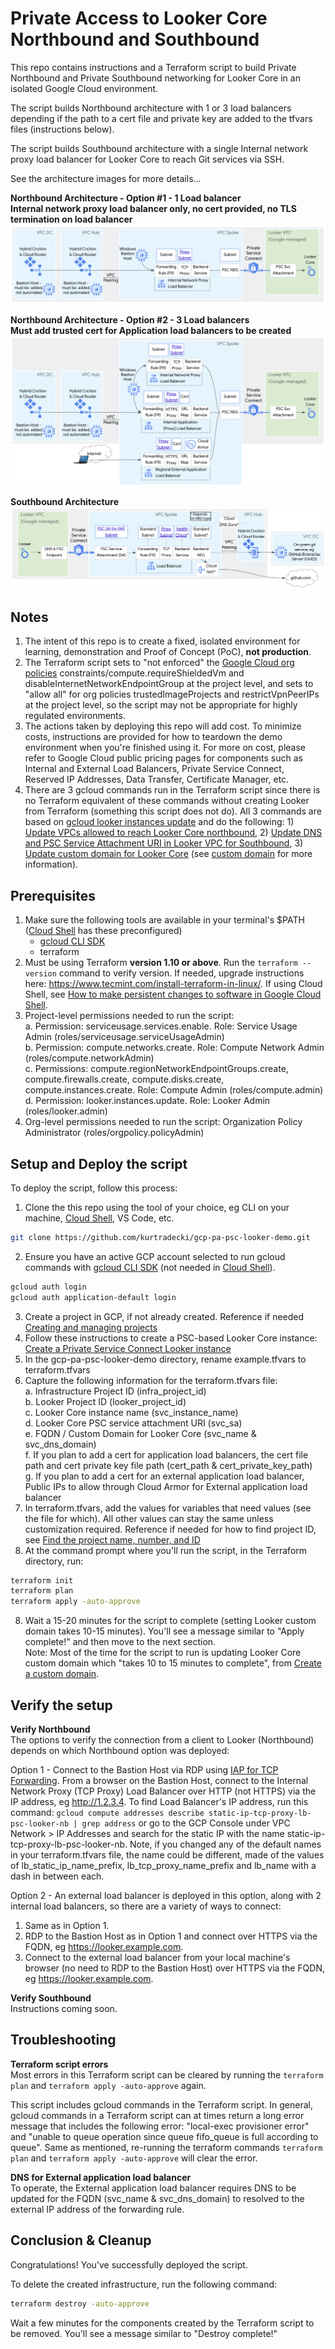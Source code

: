 # Private Access to Looker Core Northbound and Southbound
This repo contains instructions and a Terraform script to build Private Northbound and Private Southbound networking for Looker Core in an isolated Google Cloud environment. 

The script builds Northbound architecture with 1 or 3 load balancers depending if the path to a cert file and private key are added to the tfvars files (instructions below).  

The script builds Southbound architecture with a single Internal network proxy load balancer for Looker Core to reach Git services via SSH.

See the architecture images for more details...

**Northbound Architecture - Option #1 - 1 Load balancer**\
**Internal network proxy load balancer only, no cert provided, no TLS termination on load balancer**
![Northbound architecture option 1](./images/LookerNBArchOpt1.png)

**Northbound Architecture - Option #2 - 3 Load balancers**\
**Must add trusted cert for Application load balancers to be created**
![Northbound architecture option 2](./images/LookerNBArchOpt2.png)

**Southbound Architecture**
![Southbound architecture](./images/LookerSBArch.png)

## Notes
1. The intent of this repo is to create a fixed, isolated environment for learning, demonstration and Proof of Concept (PoC), **not production**.
2. The Terraform script sets to "not enforced" the [Google Cloud org policies](https://cloud.google.com/resource-manager/docs/organization-policy/using-constraints) constraints/compute.requireShieldedVm and disableInternetNetworkEndpointGroup at the project level, and sets to "allow all" for org policies trustedImageProjects and restrictVpnPeerIPs at the project level, so the script may not be appropriate for highly regulated environments.
3. The actions taken by deploying this repo will add cost. To minimize costs, instructions are provided for how to teardown the demo environment when you're finished using it. For more on cost, please refer to Google Cloud public pricing pages for components such as Internal and External Load Balancers, Private Service Connect, Reserved IP Addresses, Data Transfer, Certificate Manager, etc.
4. There are 3 gcloud commands run in the Terraform script since there is no Terraform equivalent of these commands without creating Looker from Terraform (something this script does not do). All 3 commands are based on [gcloud looker instances update](https://cloud.google.com/sdk/gcloud/reference/looker/instances/update) and do the following: 1) [Update VPCs allowed to reach Looker Core northbound](https://cloud.google.com/sdk/gcloud/reference/looker/instances/update#--psc-allowed-vpcs), 2) [Update DNS and PSC Service Attachment URI in Looker VPC for Southbound](https://cloud.google.com/sdk/gcloud/reference/looker/instances/update#--psc-service-attachment), 3) [Update custom domain for Looker Core](https://cloud.google.com/sdk/gcloud/reference/looker/instances/update#--custom-domain) (see [custom domain](https://cloud.google.com/looker/docs/looker-core-psc-access#create_a_custom_domain_2) for more information).


## Prerequisites
1. Make sure the following tools are available in your terminal's $PATH ([Cloud Shell](https://cloud.google.com/shell/docs/how-cloud-shell-works) has these preconfigured)
    * [gcloud CLI SDK](https://cloud.google.com/sdk/docs/install)
    * terraform
2. Must be using Terraform **version 1.10 or above**. Run the `terraform --version` command to verify version. If needed, upgrade instructions here: https://www.tecmint.com/install-terraform-in-linux/. If using Cloud Shell, see [How to make persistent changes to software in Google Cloud Shell](https://medium.com/@radecki_28781/how-to-make-persistent-changes-to-software-in-google-cloud-shell-84081f7bbc61).
3. Project-level permissions needed to run the script:\
   a. Permission: serviceusage.services.enable. Role: Service Usage Admin (roles/serviceusage.serviceUsageAdmin)\
   b. Permission: compute.networks.create. Role: Compute Network Admin (roles/compute.networkAdmin)\
   c. Permissions: compute.regionNetworkEndpointGroups.create, compute.firewalls.create, compute.disks.create, compute.instances.create. Role: Compute Admin (roles/compute.admin)\
   d. Permission: looker.instances.update. Role: Looker Admin (roles/looker.admin)
4. Org-level permissions needed to run the script: Organization Policy Administrator (roles/orgpolicy.policyAdmin)


## Setup and Deploy the script

To deploy the script, follow this process:
1. Clone the this repo using the tool of your choice, eg CLI on your machine, [Cloud Shell](https://cloud.google.com/shell/docs/how-cloud-shell-works), VS Code, etc.
```sh
git clone https://github.com/kurtradecki/gcp-pa-psc-looker-demo.git
```
2. Ensure you have an active GCP account selected to run gcloud commands with [gcloud CLI SDK](https://cloud.google.com/sdk/docs/install) (not needed in [Cloud Shell](https://cloud.google.com/shell/docs/how-cloud-shell-works)).
```sh
gcloud auth login
gcloud auth application-default login
```
3. Create a project in GCP, if not already created. Reference if needed [Creating and managing projects](https://cloud.google.com/resource-manager/docs/creating-managing-projects)
4. Follow these instructions to create a PSC-based Looker Core instance: [Create a Private Service Connect Looker instance](https://cloud.google.com/looker/docs/looker-core-create-psc#create_instance)
5. In the gcp-pa-psc-looker-demo directory, rename example.tfvars to terraform.tfvars
6. Capture the following information for the terraform.tfvars file:\
   a. Infrastructure Project ID (infra_project_id)\
   b. Looker Project ID (looker_project_id)\
   c. Looker Core instance name (svc_instance_name)\
   d. Looker Core PSC service attachment URI (svc_sa)\
   e. FQDN / Custom Domain for Looker Core (svc_name & svc_dns_domain)\
   f. If you plan to add a cert for application load balancers, the cert file path and cert private key file path (cert_path & cert_private_key_path)\
   g. If you plan to add a cert for an external application load balancer, Public IPs to allow through Cloud Armor for External application load balancer 
8. In terraform.tfvars, add the values for variables that need values (see the file for which). All other values can stay the same unless customization required. Reference if needed for how to find project ID, see [Find the project name, number, and ID](https://cloud.google.com/resource-manager/docs/creating-managing-projects#identifying_projects)
9. At the command prompt where you'll run the script, in the Terraform directory, run:
```sh 
terraform init
terraform plan
terraform apply -auto-approve
```
8. Wait a 15-20 minutes for the script to complete (setting Looker custom domain takes 10-15 minutes). You'll see a message similar to "Apply complete!" and then move to the next section.\
Note: Most of the time for the script to run is updating Looker Core custom domain which "takes 10 to 15 minutes to complete", from [Create a custom domain](https://cloud.google.com/looker/docs/looker-core-psc-access#create_a_custom_domain_2).

## Verify the setup

**Verify Northbound**\
The options to verify the connection from a client to Looker (Northbound) depends on which Northbound option was deployed:

Option 1 - Connect to the Bastion Host via RDP using [IAP for TCP Forwarding](https://cloud.google.com/iap/docs/using-tcp-forwarding). From a browser on the Bastion Host, connect to the Internal Network Proxy (TCP Proxy) Load Balancer over HTTP (not HTTPS) via the IP address, eg http://1.2.3.4. To find Load Balancer's IP address, run this command: `gcloud compute addresses describe static-ip-tcp-proxy-lb-psc-looker-nb | grep address` or go to the GCP Console under VPC Network > IP Addresses and search for the static IP with the name static-ip-tcp-proxy-lb-psc-looker-nb. Note, if you changed any of the default names in your terraform.tfvars file, the name could be different, made of the values of lb_static_ip_name_prefix, lb_tcp_proxy_name_prefix and lb_name with a dash in between each.

Option 2 - An external load balancer is deployed in this option, along with 2 internal load balancers, so there are a variety of ways to connect:
1. Same as in Option 1.
2. RDP to the Bastion Host as in Option 1 and connect over HTTPS via the FQDN, eg https://looker.example.com.
3. Connect to the external load balancer from your local machine's browser (no need to RDP to the Bastion Host) over HTTPS via the FQDN, eg https://looker.example.com.

**Verify Southbound**\
Instructions coming soon.


## Troubleshooting

**Terraform script errors**\
Most errors in this Terraform script can be cleared by running the `terraform plan` and `terraform apply -auto-approve` again. 

This script includes gcloud commands in the Terraform script. In general, gcloud commands in a Terraform script can at times return a long error message that includes the following error: "local-exec provisioner error" and "unable to queue operation since queue fifo_queue is full according to queue". Same as mentioned, re-running the terraform commands `terraform plan` and `terraform apply -auto-approve` will clear the error. 

**DNS for External application load balancer**\
To operate, the External application load balancer requires DNS to be updated for the FQDN (svc_name & svc_dns_domain) to resolved to the external IP address of the forwarding rule. 


## Conclusion & Cleanup

Congratulations! You've successfully deployed the script.

To delete the created infrastructure, run the following command:

```sh
terraform destroy -auto-approve
```

Wait a few minutes for the components created by the Terraform script to be removed. You'll see a message similar to "Destroy complete!" 

